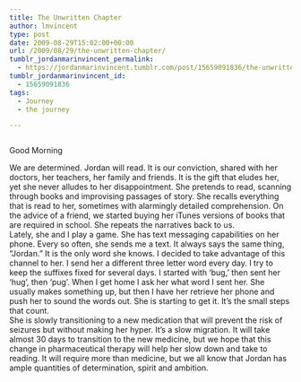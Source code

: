 ```yaml
---
title: The Unwritten Chapter
author: lmvincent
type: post
date: 2009-08-29T15:02:00+00:00
url: /2009/08/29/the-unwritten-chapter/
tumblr_jordanmarinvincent_permalink:
  - https://jordanmarinvincent.tumblr.com/post/15659091836/the-unwritten-chapter
tumblr_jordanmarinvincent_id:
  - 15659091836
tags:
  - Journey
  - the journey

---
```

<a href="https://www.flickr.com/photos/larryvincent/3867498085/" title="photo sharing" target="_blank" rel="noopener"><img src="https://farm3.static.flickr.com/2534/3867498085_2578a22bae_m.jpg" alt="" /></a>

Good Morning

We are determined. Jordan will read. It is our conviction, shared with her doctors, her teachers, her family and friends. It is the gift that eludes her, yet she never alludes to her disappointment. She pretends to read, scanning through books and improvising passages of story. She recalls everything that is read to her, sometimes with alarmingly detailed comprehension. On the advice of a friend, we started buying her iTunes versions of books that are required in school. She repeats the narratives back to us.  
Lately, she and I play a game. She has text messaging capabilities on her phone. Every so often, she sends me a text. It always says the same thing, &ldquo;Jordan.&rdquo; It is the only word she knows. I decided to take advantage of this channel to her. I send her a different three letter word every day. I try to keep the suffixes fixed for several days. I started with &lsquo;bug,&rsquo; then sent her &#8216;hug&rsquo;, then &#8216;pug&rsquo;. When I get home I ask her what word I sent her. She usually makes something up, but then I have her retrieve her phone and push her to sound the words out. She is starting to get it. It&rsquo;s the small steps that count.  
She is slowly transitioning to a new medication that will prevent the risk of seizures but without making her hyper. It&rsquo;s a slow migration. It will take almost 30 days to transition to the new medicine, but we hope that this change in pharmaceutical therapy will help her slow down and take to reading. It will require more than medicine, but we all know that Jordan has ample quantities of determination, spirit and ambition.

<div class="blogger-post-footer">
  <img loading="lazy" width="1" height="1" src="https://blogger.googleusercontent.com/tracker/9039099668816362935-2146461450742099751?l=jordansjourney2.blogspot.com" alt="" />
</div>